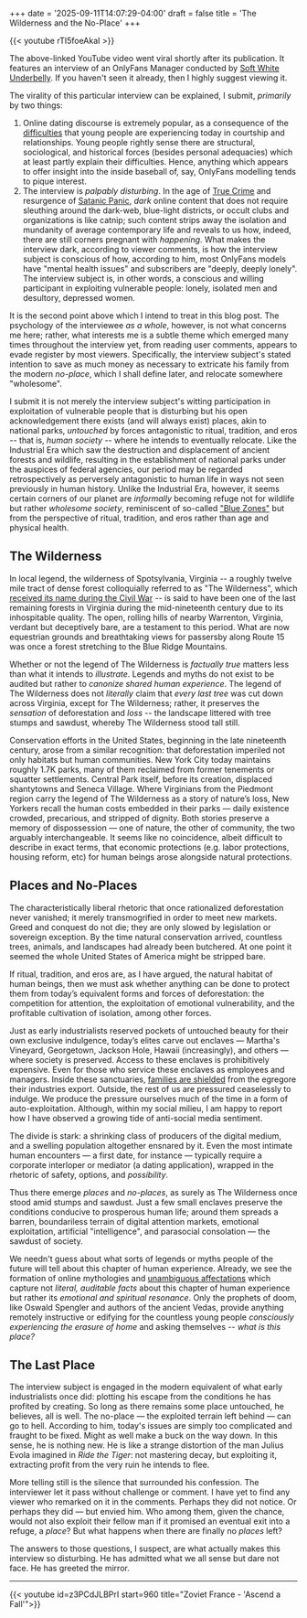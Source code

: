 +++
date = '2025-09-11T14:07:29-04:00'
draft = false
title = 'The Wilderness and the No-Place'
+++

{{< youtube rTI5foeAkaI >}}

The above-linked YouTube video went viral shortly after its publication. It features an interview of an OnlyFans Manager conducted by [Soft White Underbelly](https://www.youtube.com/@SoftWhiteUnderbelly). If you haven't seen it already, then I highly suggest viewing it.

The virality of this particular interview can be explained, I submit, *primarily* by two things:

1. Online dating discourse is extremely popular, as a consequence of the [difficulties](https://mitpress.mit.edu/9780262533379/the-agony-of-eros/) that young people are experiencing today in courtship and relationships. Young people rightly sense there are structural, sociological, and historical forces (besides personal adequacies) which at least partly explain their difficulties. Hence, anything which appears to offer insight into the inside baseball of, say, OnlyFans modelling tends to pique interest.
2. The interview is *palpably disturbing*. In the age of [True Crime](https://www.netflix.com/browse/genre/108820) and resurgence of [Satanic Panic](https://en.wikipedia.org/wiki/Satanic_panic), *dark* online content that does not require sleuthing around the dark-web, blue-light districts, or occult clubs and organizations is like catnip; such content strips away the isolation and mundanity of average contemporary life and reveals to us how, indeed, there are still corners pregnant with *happening*. What makes the interview dark, according to viewer comments, is how the interview subject is conscious of how, according to him, most OnlyFans models have "mental health issues" and subscribers are "deeply, deeply lonely". The interview subject is, in other words, a conscious and willing participant in exploiting vulnerable people: lonely, isolated men and desultory, depressed women.

It is the second point above which I intend to treat in this blog post. The psychology of the interviewee *as a whole*, however, is not what concerns me here; rather, what interests me is a subtle theme which emerged many times throughout the interview yet, from reading user comments, appears to evade register by most viewers. Specifically, the interview subject's stated intention to save as much money as necessary to extricate his family from the modern *no-place*, which I shall define later, and relocate somewhere "wholesome".

I submit it is not merely the interview subject's witting participation in exploitation of vulnerable people that is disturbing but his open acknowledgement there exists (and will always exist) places, akin to national parks, *untouched* by forces antagonistic to ritual, tradition, and eros -- that is, *human society* -- where he intends to eventually relocate. Like the Industrial Era which saw the destruction and displacement of ancient forests and wildlife, resulting in the establishment of national parks under the auspices of federal agencies, our period may be regarded retrospectively as perversely antagonistic to human life in ways not seen previously in human history. Unlike the Industrial Era, however, it seems certain corners of our planet are *informally* becoming refuge not for wildlife but rather *wholesome society*, reminiscent of so-called ["Blue Zones"](https://en.wikipedia.org/wiki/Blue_zone) but from the perspective of ritual, tradition, and eros rather than age and physical health. 

## The Wilderness

In local legend, the wilderness of Spotsylvania, Virginia -- a roughly twelve mile tract of dense forest colloquially referred to as "The Wilderness", which [received its name during the Civil War](https://www.historynet.com/this-place-is-called-the-wilderness/) -- is said to have been one of the last remaining forests in Virginia during the mid-nineteenth century due to its inhospitable quality. The open, rolling hills of nearby Warrenton, Virginia, verdant but deceptively bare, are a testament to this period. What are now equestrian grounds and breathtaking views for passersby along Route 15 was once a forest stretching to the Blue Ridge Mountains.

Whether or not the legend of The Wilderness is *factually true* matters less than what it intends to *illustrate*. Legends and myths do not exist to be audited but rather to *canonize shared human experience*. The legend of The Wilderness does not *literally* claim that *every last tree* was cut down across Virginia, except for The Wilderness; rather, it preserves the *sensation* of deforestation and *loss* -- the landscape littered with tree stumps and sawdust, whereby The Wilderness stood tall still. 

Conservation efforts in the United States, beginning in the late nineteenth century, arose from a similar recognition: that deforestation imperiled not only habitats but human communities. New York City today maintains roughly 1.7K parks, many of them reclaimed from former tenements or squatter settlements. Central Park itself, before its creation, displaced shantytowns and Seneca Village. Where Virginians from the Piedmont region carry the legend of The Wilderness as a story of nature’s loss, New Yorkers recall the human costs embedded in their parks — daily existence crowded, precarious, and stripped of dignity. Both stories preserve a memory of dispossession — one of nature, the other of community, the two arguably interchangeable. It seems like no coincidence, albeit difficult to describe in exact terms, that economic protections (e.g. labor protections, housing reform, etc) for human beings arose alongside natural protections.

## Places and No-Places

The characteristically liberal rhetoric that once rationalized deforestation never vanished; it merely transmogrified in order to meet new markets. Greed and conquest do not die; they are only slowed by legislation or sovereign exception. By the time natural conservation arrived, countless trees, animals, and landscapes had already been butchered. At one point it seemed the whole United States of America might be stripped bare.

If ritual, tradition, and eros are, as I have argued, the natural habitat of human beings, then we must ask whether anything can be done to protect them from today’s equivalent forms and forces of deforestation: the competition for attention, the exploitation of emotional vulnerability, and the profitable cultivation of isolation, among other forces.

Just as early industrialists reserved pockets of untouched beauty for their own exclusive indulgence, today’s elites carve out enclaves — Martha's Vineyard, Georgetown, Jackson Hole, Hawaii (increasingly), and others — where society is preserved. Access to these enclaves is prohibitively expensive. Even for those who service these enclaves as employees and managers. Inside these sanctuaries, [families are shielded](https://www.cnbc.com/2019/10/23/how-mark-zuckerberg-manages-kids-screen-time.html) from the egregore their industries export. Outside, the rest of us are pressured ceaselessly to indulge. We produce the pressure ourselves much of the time in a form of auto-exploitation. Although, within my social milieu, I am happy to report how I have observed a growing tide of anti-social media sentiment.

The divide is stark: a shrinking class of producers of the digital medium, and a swelling population altogether ensnared by it. Even the most intimate human encounters — a first date, for instance — typically require a corporate interloper or mediator (a dating application), wrapped in the rhetoric of safety, options, and *possibility*.

Thus there emerge *places* and *no-places*, as surely as The Wilderness once stood amid stumps and sawdust. Just a few small enclaves preserve the conditions conducive to prosperous human life; around them spreads a barren, boundariless terrain of digital attention markets, emotional exploitation, artificial "intelligence", and parasocial consolation — the sawdust of society. 

We needn't guess about what sorts of legends or myths people of the future will tell about this chapter of human experience. Already, we see the formation of online mythologies and [unambiguous affectations](https://en.wikipedia.org/wiki/Gen_Z_stare) which capture not *literal, auditable facts* about this chapter of human experience but rather its *emotional and spiritual resonance*. Only the prophets of doom, like Oswald Spengler and authors of the ancient Vedas, provide anything remotely instructive or edifying for the countless young people *consciously experiencing the erasure of home* and asking themselves -- *what is this place?* 

## The Last Place

The interview subject is engaged in the modern equivalent of what early industrialists once did: plotting his escape from the conditions he has profited by creating. So long as there remains some place untouched, he believes, all is well. The no-place — the exploited terrain left behind — can go to hell. According to him, today's issues are simply too complicated and fraught to be fixed. Might as well make a buck on the way down. In this sense, he is nothing new. He is like a strange distortion of the man Julius Evola imagined in *Ride the Tiger*: not mastering decay, but exploiting it, extracting profit from the very ruin he intends to flee.

More telling still is the silence that surrounded his confession. The interviewer let it pass without challenge or comment. I have yet to find any viewer who remarked on it in the comments. Perhaps they did not notice. Or perhaps they did — but envied him. Who among them, given the chance, would not also exploit their fellow man if it promised an eventual exit into a refuge, a *place*? But what happens when there are finally no *places* left? 

The answers to those questions, I suspect, are what actually makes this interview so disturbing. He has admitted what we all sense but dare not face. He has greeted the mirror.

---

{{< youtube id=z3PCdJLBPrI start=960 title="Zoviet France - 'Ascend a Fall'">}}